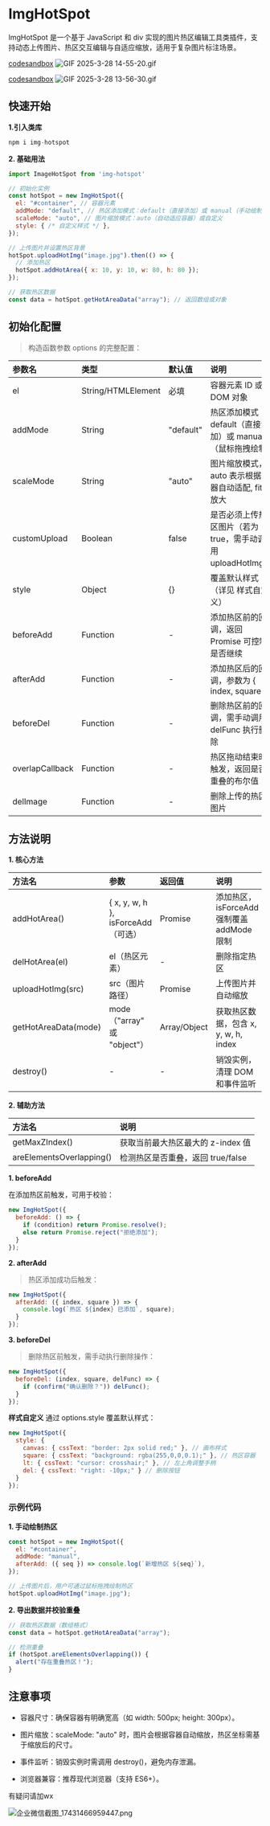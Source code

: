 # ImgHotSpot

ImgHotSpot 是一个基于 JavaScript 和 div 实现的图片热区编辑工具类插件，支持动态上传图片、热区交互编辑与自适应缩放，适用于复杂图片标注场景。




[codesandbox](https://codesandbox.io/p/sandbox/image-hotspot-tu-pian-re-qu-lkczjc)
![GIF 2025-3-28 14-55-20.gif](https://p26-juejin-sign.byteimg.com/tos-cn-i-k3u1fbpfcp/9039eaa8f3b34bab88cbd8a0bd93e670~tplv-k3u1fbpfcp-jj-mark-v1:0:0:0:0:5o6Y6YeR5oqA5pyv56S-5Yy6:q75.awebp?rk3s=bb34011d&x-expires=1744267667&x-signature=yQ6ifytiHClRCtGDW4osNfsLtRo%3D)


[codesandbox](https://codesandbox.io/p/sandbox/qx8n4t)
![GIF 2025-3-28 13-56-30.gif](https://p26-juejin-sign.byteimg.com/tos-cn-i-k3u1fbpfcp/0af482617a2d46258fd69247b8ffdd36~tplv-k3u1fbpfcp-jj-mark-v1:0:0:0:0:5o6Y6YeR5oqA5pyv56S-5Yy6:q75.awebp?rk3s=bb34011d&x-expires=1744267667&x-signature=ajbI78OcC87KK3iLlF7RpEO1T90%3D)

## 快速开始

 **1.引入类库**

```js
npm i img-hotspot
```


**2. 基础用法**

```js
import ImageHotSpot from 'img-hotspot'

// 初始化实例
const hotSpot = new ImgHotSpot({
  el: "#container", // 容器元素
  addMode: "default", // 热区添加模式：default（直接添加）或 manual（手动绘制）
  scaleMode: "auto", // 图片缩放模式：auto（自动适应容器）或自定义
  style: { /* 自定义样式 */ },
});

// 上传图片并设置热区背景
hotSpot.uploadHotImg("image.jpg").then(() => {
  // 添加热区
  hotSpot.addHotArea({ x: 10, y: 10, w: 80, h: 80 });
});

// 获取热区数据
const data = hotSpot.getHotAreaData("array"); // 返回数组或对象
```

## 初始化配置

>构造函数参数 options 的完整配置：

|参数名	|类型	|默认值	|说明|
| :-------- | :-------------- | :------- | :------- |
|el	|String/HTMLElement	|必填	|容器元素 ID 或 DOM 对象|
|addMode|	String|	"default"|	热区添加模式：default（直接添加）或 manual（鼠标拖拽绘制）|
|scaleMode|	String	|"auto"|	图片缩放模式，auto 表示根据容器自动适配, fit 放大 |
|customUpload|	Boolean|false	|是否必须上传热区图片（若为 true，需手动调用 uploadHotImg）|
|style|	Object|	{}	|覆盖默认样式（详见 样式自定义）|
|beforeAdd|	Function|	-	|添加热区前的回调，返回 Promise 可控制是否继续|
|afterAdd|	Function|	-	|添加热区后的回调，参数为 { index, square }|
|beforeDel|	Function|	-	|删除热区前的回调，需手动调用 delFunc 执行删除|
|overlapCallback|	Function|	-	|热区拖动结束时触发，返回是否重叠的布尔值|
|delImage|	Function|	-	|删除上传的热区图片|

## 方法说明

**1. 核心方法**

|方法名|	参数|	返回值|	说明|
| :-------- | :-------------- | :------- | :------- |
|addHotArea()|	{ x, y, w, h }, isForceAdd（可选）|	Promise|	添加热区，isForceAdd 强制覆盖 addMode 限制|
|delHotArea(el)|	el（热区元素）|	-	|删除指定热区|
|uploadHotImg(src)|	src（图片路径）|	Promise	|上传图片并自动缩放|
|getHotAreaData(mode)|	mode（"array" 或 "object"）|	Array/Object|	获取热区数据，包含 x, y, w, h, index|
|destroy()	|-	|-|	销毁实例，清理 DOM 和事件监听|

**2. 辅助方法**

|方法名|	说明|
| :-------- | :-------------- |
|getMaxZIndex()|	获取当前最大热区最大的 z-index 值|
|areElementsOverlapping()|	检测热区是否重叠，返回 true/false|

**1. beforeAdd**

在添加热区前触发，可用于校验：

```js
new ImgHotSpot({
  beforeAdd: () => {
    if (condition) return Promise.resolve();
    else return Promise.reject("拒绝添加");
  }
});
```
**2. afterAdd**

> 热区添加成功后触发：

```js
new ImgHotSpot({
  afterAdd: ({ index, square }) => {
    console.log(`热区 ${index} 已添加`, square);
  }
});
```

**3. beforeDel**

>删除热区前触发，需手动执行删除操作：

```js
new ImgHotSpot({
  beforeDel: (index, square, delFunc) => {
    if (confirm("确认删除？")) delFunc();
  }
});
```

**样式自定义**
通过 options.style 覆盖默认样式：

```js
new ImgHotSpot({
  style: {
    canvas: { cssText: "border: 2px solid red;" }, // 画布样式
    square: { cssText: "background: rgba(255,0,0,0.1);" }, // 热区容器
    lt: { cssText: "cursor: crosshair;" }, // 左上角调整手柄
    del: { cssText: "right: -10px;" } // 删除按钮
  }
});
```

### 示例代码

**1. 手动绘制热区**

```js
const hotSpot = new ImgHotSpot({
  el: "#container",
  addMode: "manual",
  afterAdd: ({ seq }) => console.log(`新增热区 ${seq}`),
});

// 上传图片后，用户可通过鼠标拖拽绘制热区
hotSpot.uploadHotImg("image.jpg");
```
**2. 导出数据并校验重叠**

```js
// 获取热区数据（数组格式）
const data = hotSpot.getHotAreaData("array");

// 检测重叠
if (hotSpot.areElementsOverlapping()) {
  alert("存在重叠热区！");
}
```

## 注意事项
+ 容器尺寸：确保容器有明确宽高（如 width: 500px; height: 300px）。

+ 图片缩放：scaleMode: "auto" 时，图片会根据容器自动缩放，热区坐标需基于缩放后的尺寸。

+ 事件监听：销毁实例时需调用 destroy()，避免内存泄漏。

+ 浏览器兼容：推荐现代浏览器（支持 ES6+）。

有疑问请加wx

![企业微信截图_17431466959447.png](https://p26-juejin-sign.byteimg.com/tos-cn-i-k3u1fbpfcp/04b23ef0b326474582e274fd073db8d4~tplv-k3u1fbpfcp-jj-mark-v1:0:0:0:0:5o6Y6YeR5oqA5pyv56S-5Yy6:q75.awebp?rk3s=bb34011d&x-expires=1744267667&x-signature=ooiHObPeSszuX1U17VbbMY7di1I%3D)
